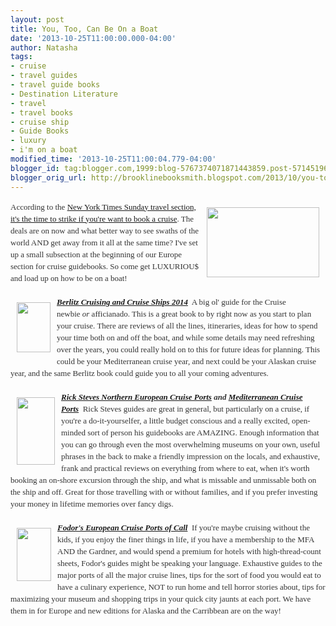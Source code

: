 ```yaml
---
layout: post
title: You, Too, Can Be On a Boat
date: '2013-10-25T11:00:00.000-04:00'
author: Natasha
tags:
- cruise
- travel guides
- travel guide books
- Destination Literature
- travel
- travel books
- cruise ship
- Guide Books
- luxury
- i'm on a boat
modified_time: '2013-10-25T11:00:04.779-04:00'
blogger_id: tag:blogger.com,1999:blog-5767374071871443859.post-5714519693250608665
blogger_orig_url: http://brooklinebooksmith.blogspot.com/2013/10/you-too-can-be-on-boat.html
---
```


<div style="color: #333333; font-family: Georgia, 'Times New Roman', 'Bitstream Charter', Times, serif; font-size: 13px; line-height: 19px;"><a data-mce-href="http://globecornerbookstore.com/blogs/wp-content/uploads/2013/10/lonely-island-t-pain-boat.jpg" href="http://globecornerbookstore.com/blogs/wp-content/uploads/2013/10/lonely-island-t-pain-boat.jpg"><img alt="" class="wp-image-9662 alignright" data-mce-src="http://globecornerbookstore.com/blogs/wp-content/uploads/2013/10/lonely-island-t-pain-boat-300x186.jpg" data-mce-style="margin: 10px;" height="112" src="http://globecornerbookstore.com/blogs/wp-content/uploads/2013/10/lonely-island-t-pain-boat-300x186.jpg" style="border: 0px; cursor: default; float: right; margin: 10px;" title="lonely-island-t-pain-boat" width="180" /></a>According to the&nbsp;<a data-mce-href="http://intransit.blogs.nytimes.com/2013/10/15/for-cruises-a-week-of-sales-and-perks/" href="http://intransit.blogs.nytimes.com/2013/10/15/for-cruises-a-week-of-sales-and-perks/">New York Times Sunday travel section, it's the time to strike if you're want to book a cruise</a>. The deals are on now and what better way to see swaths of the world AND get away from it all at the same time? I've set up a small subsection at the beginning of our Europe section for cruise guidebooks. So come get LUXURIOU$ and load up on how to be on a boat!</div><div style="color: #333333; font-family: Georgia, 'Times New Roman', 'Bitstream Charter', Times, serif; font-size: 13px; line-height: 19px;"><br /></div><div style="color: #333333; font-family: Georgia, 'Times New Roman', 'Bitstream Charter', Times, serif; font-size: 13px; line-height: 19px;"><a data-mce-href="http://www.brooklinebooksmith-shop.com/book/9781780047492" href="http://www.brooklinebooksmith-shop.com/book/9781780047492"><em><strong></strong></em></a><em><strong><a data-mce-href="http://globecornerbookstore.com/blogs/wp-content/uploads/2013/10/BERLITZ_CRUISING_2014.jpg" href="http://globecornerbookstore.com/blogs/wp-content/uploads/2013/10/BERLITZ_CRUISING_2014.jpg"><img alt="" class="alignleft  wp-image-9666" data-mce-src="http://globecornerbookstore.com/blogs/wp-content/uploads/2013/10/BERLITZ_CRUISING_2014.jpg" data-mce-style="margin: 10px;" height="80" src="http://globecornerbookstore.com/blogs/wp-content/uploads/2013/10/BERLITZ_CRUISING_2014.jpg" style="border: 0px; cursor: default; float: left; margin: 10px;" title="BERLITZ_CRUISING_2014" width="54" /></a><a href="http://www.brooklinebooksmith-shop.com/book/9781780047492">Berlitz Cruising and Cruise Ships 2014</a></strong></em>&nbsp; A big ol' guide for the Cruise newbie&nbsp;<em>or&nbsp;</em>afficianado. This is a great book to by right now as you start to plan your cruise. There are reviews of all the lines, itineraries, ideas for how to spend your time both on and off the boat, and while some details may need refreshing over the years, you could really hold on to this for future ideas for planning. This could be your Mediterranean cruise year, and next could be your Alaskan cruise year, and the same Berlitz book could guide you to all your coming adventures.</div><div style="color: #333333; font-family: Georgia, 'Times New Roman', 'Bitstream Charter', Times, serif; font-size: 13px; line-height: 19px;"><br /></div><div style="color: #333333; font-family: Georgia, 'Times New Roman', 'Bitstream Charter', Times, serif; font-size: 13px; line-height: 19px;"><em><strong><a data-mce-href="http://globecornerbookstore.com/blogs/wp-content/uploads/2013/10/9781612385891.jpg" href="http://globecornerbookstore.com/blogs/wp-content/uploads/2013/10/9781612385891.jpg"><img alt="" class="alignleft  wp-image-9665" data-mce-src="http://globecornerbookstore.com/blogs/wp-content/uploads/2013/10/9781612385891-168x300.jpg" data-mce-style="margin: 10px;" height="108" src="http://globecornerbookstore.com/blogs/wp-content/uploads/2013/10/9781612385891-168x300.jpg" style="border: 0px; cursor: default; float: left; margin: 10px;" title="9781612385891" width="61" /></a><a data-mce-href="http://www.brooklinebooksmith-shop.com/book/9781612385891" href="http://www.brooklinebooksmith-shop.com/book/9781612385891">Rick Steves Northern European Cruise Ports</a>&nbsp;and&nbsp;<a data-mce-href="http://www.brooklinebooksmith-shop.com/book/9781612385068" href="http://www.brooklinebooksmith-shop.com/book/9781612385068">Mediterranean Cruise Ports</a></strong></em>&nbsp;&nbsp;Rick Steves guides are great in general, but particularly on a cruise, if you're a do-it-yourselfer, a little budget conscious and a really excited, open-minded sort of person his guidebooks are AMAZING. Enough information that you can go through even the most overwhelming museums on your own, useful phrases in the back to make a friendly impression on the locals, and exhaustive, frank and practical reviews on everything from where to eat, when it's worth booking an on-shore excursion through the ship, and what is missable and unmissable both on the ship and off. Great for those travelling with or without families, and if you prefer investing your money in lifetime memories over fancy digs.</div><div style="color: #333333; font-family: Georgia, 'Times New Roman', 'Bitstream Charter', Times, serif; font-size: 13px; line-height: 19px;"><br /></div><div style="color: #333333; font-family: Georgia, 'Times New Roman', 'Bitstream Charter', Times, serif; font-size: 13px; line-height: 19px;"><img alt="" class="wp-image-9663 alignleft" data-mce-src="http://globecornerbookstore.com/blogs/wp-content/uploads/2013/10/9780891419471-194x300.jpg" data-mce-style="margin: 10px;" height="85" src="http://globecornerbookstore.com/blogs/wp-content/uploads/2013/10/9780891419471-194x300.jpg" style="border: 0px; cursor: default; float: left; margin: 10px;" title="9780891419471" width="55" /><a data-mce-href="http://www.brooklinebooksmith-shop.com/book/9780891419471" href="http://www.brooklinebooksmith-shop.com/book/9780891419471"><em><strong>Fodor's European Cruise Ports of Call</strong></em></a>&nbsp;&nbsp;If you're maybe cruising without the kids, if you enjoy the finer things in life, if you have a membership to the MFA AND the Gardner, and would spend a premium for hotels with high-thread-count sheets, Fodor's guides might be speaking your language. Exhaustive guides to the major ports of all the major cruise lines, tips for the sort of food you would eat to have a culinary experience, NOT to run home and tell horror stories about, tips for maximizing your museum and shopping trips in your quick city jaunts at each port. We have them in for Europe and new editions for Alaska and the Carribbean are on the way!</div>